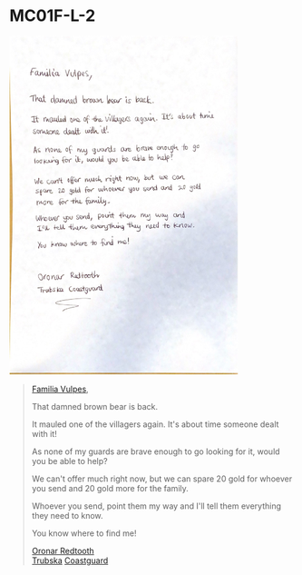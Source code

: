 # MC01F-L-2

<img src="../../images/letters/MC01F-L-2.png" width="80%" />

> [Familia Vulpes](../../organisations/familia-vulpes.md),
>
> That damned brown bear is back.
>
> It mauled one of the villagers again. It's about time someone dealt with it!
>
> As none of my guards are brave enough to go looking for it, would you be able to help?
>
> We can't offer much right now, but we can spare 20 gold for whoever you send and 20 gold more for the family.
>
> Whoever you send, point them my way and I'll tell them everything they need to know.
>
> You know where to find me!
>
> [Oronar Redtooth](../../characters/oronar-redtooth.md)  
> [Trubska](../../places/villages/trubska.md) [Coastguard](../../organisations/coastguard.md)
